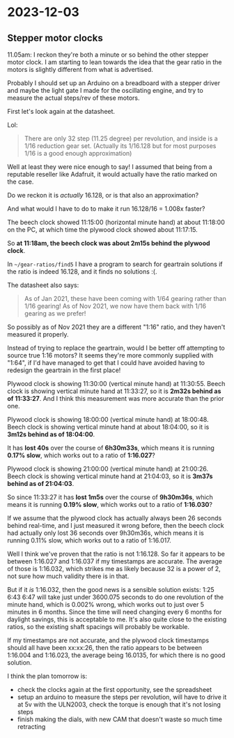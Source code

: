 # 2023-12-03

## Stepper motor clocks

11.05am: I reckon they're both a minute or so behind the other stepper motor clock. I am starting to
lean towards the idea that the gear ratio in the motors is slightly different from what is advertised.

Probably I should set up an Arduino on a breadboard with a stepper driver and maybe the light gate I
made for the oscillating engine, and try to measure the actual steps/rev of these motors.

First let's look again at the datasheet.

Lol:

> There are only 32 step (11.25 degree) per revolution, and inside is a 1/16
> reduction gear set. (Actually its 1/16.128 but for most purposes 1/16 is a
> good enough approximation) 

Well at least they were nice enough to say! I assumed that being from a reputable reseller like Adafruit,
it would actually have the ratio marked on the case.

Do we reckon it is *actually* 16.128, or is that also an approximation?

And what would I have to do to make it run 16.128/16 = 1.008x faster?

The beech clock showed 11:15:00 (horizontal minute hand) at about 11:18:00 on the PC, at which time the plywood
clock showed about 11:17:15.

So **at 11:18am, the beech clock was about 2m15s behind the plywood clock**.

In `~/gear-ratios/find5` I have a program to search for geartrain solutions if the ratio is indeed 16.128,
and it finds no solutions :(.

The datasheet also says:

> As of Jan 2021, these have been coming with 1/64 gearing rather than 1/16 gearing!
> As of Nov 2021, we now have them back with 1/16 gearing as we prefer!

So possibly as of Nov 2021 they are a different "1:16" ratio, and they haven't measured it properly.

Instead of trying to replace the geartrain, would I be better off attempting to source true 1:16 motors?
It seems they're more commonly supplied with "1:64", if I'd have managed to get that I could have avoided having
to redesign the geartrain in the first place!

Plywood clock is showing 11:30:00 (vertical minute hand) at 11:30:55. Beech clock is showing vertical minute hand
at 11:33:27, so it is **2m32s behind as of 11:33:27**. And I think this measurement was more accurate than the prior one.

Plywood clock is showing 18:00:00 (vertical minute hand) at 18:00:48. Beech clock is showing
vertical minute hand at about 18:04:00, so it is **3m12s behind as of 18:04:00**.

It has **lost 40s** over the course of **6h30m33s**, which means it is running **0.17% slow**, which works out
to a ratio of **1:16.027**?

Plywood clock is showing 21:00:00 (vertical minute hand) at 21:00:26. Beech clock is showing vertical minute
hand at 21:04:03, so it is **3m37s behind as of 21:04:03**.

So since 11:33:27 it has **lost 1m5s** over the course of **9h30m36s**, which means it is running **0.19% slow**,
which works out to a ratio of **1:16.030**?

If we assume that the plywood clock has actually always been 26 seconds behind real-time, and I just measured it wrong
before, then the beech clock had actually only lost 36 seconds over 9h30m36s, which means it is running 0.11% slow,
which works out to a ratio of 1:16.017.

Well I think we've proven that the ratio is not 1:16.128. So far it appears to be between 1:16.027 and 1:16.037 if
my timestamps are accurate. The
average of those is 1:16.032, which strikes me as likely because 32 is a power of 2, not sure how much validity there
is in that.

But if it *is* 1:16.032, then the good news is a sensible solution exists: 1:25 6:43 6:47 will take just under 3600.075
seconds to do one revolution of the minute hand, which is 0.002% wrong, which works out to just over 5 minutes in 6 months.
Since the time will need changing every 6 months for daylight savings, this is acceptable to me. It's also quite close
to the existing ratios, so the existing shaft spacings will probably be workable.

If my timestamps are not accurate, and the plywood clock timestamps should all have been xx:xx:26, then the ratio appears to be
between 1:16.004 and 1:16.023, the average being 16.0135, for which there is no good solution.

I think the plan tomorrow is:

 * check the clocks again at the first opportunity, see the spreadsheet
 * setup an arduino to measure the steps per revolution, will have to drive it at 5v with the ULN2003, check the torque is enough that it's not losing steps
 * finish making the dials, with new CAM that doesn't waste so much time retracting
